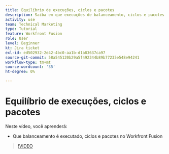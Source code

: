 ```yaml
---
title: Equilíbrio de execuções, ciclos e pacotes
description: Saiba em que execuções de balanceamento, ciclos e pacotes estão [!DNL Adobe Workfront Fusion].
activity: use
team: Technical Marketing
type: Tutorial
feature: Workfront Fusion
role: User
level: Beginner
kt: Jira ticket
exl-id: ed502932-2e42-4bc0-aa1b-d1a83637ca97
source-git-commit: 58a545120b29a5f492344b89b77235e548e94241
workflow-type: tm+mt
source-wordcount: '35'
ht-degree: 0%

---
```


# Equilíbrio de execuções, ciclos e pacotes

Neste vídeo, você aprenderá:

* Que balanceamento é executado, ciclos e pacotes no Workfront Fusion

>[!VIDEO](https://video.tv.adobe.com/v/335285/?quality=12)
